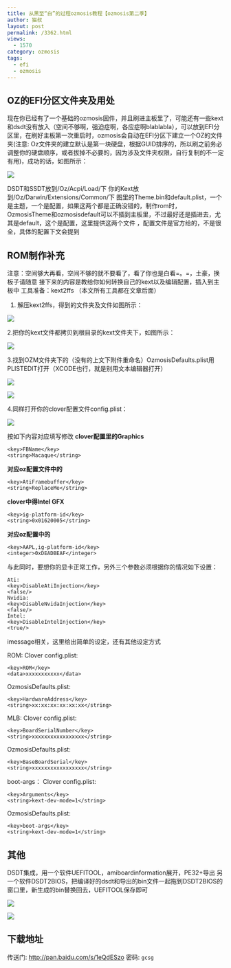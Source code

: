 ```yaml
---
title: 从黑至“白”的过程ozmosis教程【ozmosis第二季】
author: 猫叔
layout: post
permalink: /3362.html
views:
  - 1570
category: ozmosis
tags:
  - efi
  - ozmosis
---
```

## OZ的EFI分区文件夹及用处

现在你已经有了一个基础的ozmosis固件，并且刷进主板里了，可能还有一些kext和dsdt没有放入（空间不够啊，强迫症啊，各应症啊blablabla），可以放到EFI分区里，在刷好主板第一次重启时，ozmosis会自动在EFI分区下建立一个OZ的文件夹(注意: Oz文件夹的建立默认是第一块硬盘，根据GUID排序的，所以刷之前务必调整你的硬盘顺序，或者拔掉不必要的，因为涉及文件夹权限，自行复制的不一定有用)，成功的话，如图所示：

![](http://cache.maoshu.cc/wp-content/uploads/2015/06/170339s8jvmuv8w85c3yb8.png.thumb_.png)

DSDT和SSDT放到/Oz/Acpi/Load/下
你的Kext放到/Oz/Darwin/Extensions/Common/下
图里的Theme.bin和default.plist，一个是主题，一个是配置，如果这两个都是正确没错的，制作rom时，OzmosisTheme和ozmosisdefault可以不插到主板里，不过最好还是插进去，尤其是default，这个是配置，这里提供这两个文件
，配置文件是官方给的，不是很全，具体的配置下文会提到

## ROM制作补充

注意：空间够大再看，空间不够的就不要看了，看了你也是白看=。=，土豪，换板子请随意
接下来的内容是教给你如何转换自己的kext以及编辑配置，插入到主板中
工具准备：kext2ffs （本文所有工具都在文章后面）
1. 解压kext2ffs，得到的文件夹及文件如图所示： 

![](http://cache.maoshu.cc/wp-content/uploads/2015/06/NewImage9.png)

2.把你的kext文件都拷贝到根目录的kext文件夹下，如图所示：

![](http://cache.maoshu.cc/wp-content/uploads/2015/06/NewImage10.png)

3.找到OZM文件夹下的（没有的上文下附件重命名）OzmosisDefaults.plist用PLISTEDIT打开（XCODE也行，就是别用文本编辑器打开）

![](http://cache.maoshu.cc/wp-content/uploads/2015/06/NewImage11.png)

![](http://cache.maoshu.cc/wp-content/uploads/2015/06/NewImage11.png)

4.同样打开你的clover配置文件config.plist：

![](http://cache.maoshu.cc/wp-content/uploads/2015/06/NewImage12.png)

按如下内容对应填写修改
**clover配置里的Graphics**

```
<key>FBName</key>
<string>Macaque</string>
```
**对应oz配置文件中的**

```
<key>AtiFramebuffer</key>
<string>ReplaceMe</string>
```

**clover中得Intel GFX**

```
<key>ig-platform-id</key>
<string>0x01620005</string>
```
**对应oz配置中的**

```
<key>AAPL,ig-platform-id</key>
<integer>0xDEADBEAF</integer>
```
与此同时，要想你的显卡正常工作，另外三个参数必须根据你的情况如下设置：

```
Ati:
<key>DisableAtiInjection</key>
<false/>
Nvidia:
<key>DisableNvidaInjection</key>
<false/>
Intel:
<key>DisableIntelInjection</key>
<true/>
```
imessage相关，这里给出简单的设定，还有其他设定方式

ROM:
Clover config.plist:

```
<key>ROM</key>
<data>xxxxxxxxxxx</data>
```
OzmosisDefaults.plist:

```
<key>HardwareAddress</key>
<string>xx:xx:xx:xx:xx:xx</string>
```

MLB:
Clover config.plist:

```
<key>BoardSerialNumber</key>
<string>xxxxxxxxxxxxxxxxx</string>
```
OzmosisDefaults.plist:

```
<key>BaseBoardSerial</key>
<string>xxxxxxxxxxxxxxxxx</string>
```
boot-args：
Clover config.plist:

```
<key>Arguments</key>
<string>kext-dev-mode=1</string>
```

OzmosisDefaults.plist:

```
<key>boot-args</key>
<string>kext-dev-mode=1</string>
```
## 其他

DSDT集成，用一个软件UEFITOOL，amiboardinformation展开，PE32+导出
另一个软件DSDT2BIOS，把编译好的dsdt和导出的bin文件一起拖到DSDT2BIOS的窗口里，新生成的bin替换回去，UEFITOOL保存即可

![](http://cache.maoshu.cc/wp-content/uploads/2015/06/115033nveeic9ma7mctn5r.jpg.thumb_.jpg)

![](http://cache.maoshu.cc/wp-content/uploads/2015/06/115031daeazxn3oixx32do.jpg.thumb_.jpg)

## 下载地址

传送门: <http://pan.baidu.com/s/1eQdESzo> 密码: `gcsg`

